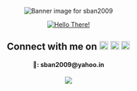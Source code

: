 <p align="center">
    <img src="https://user-images.githubusercontent.com/36163778/177418440-a0eb2e1c-2db5-42f5-9414-bab956ccf11f.jpg" alt="Banner image for sban2009">
</p>
<p align="center">
    <a href="https://youtu.be/X00djifIj9s"><img src="https://user-images.githubusercontent.com/36163778/123553229-984abb00-d797-11eb-98b4-caf93bcbf7df.gif" alt="Hello There!">
    </a>
</p>
<h2 align="center"> Connect with me on <a href="https://www.linkedin.com/in/sban2009/"><img src="https://user-images.githubusercontent.com/36163778/123553590-b1546b80-d799-11eb-8f21-59353c9e2e5a.png" alt="LinkedIn Logo" height="20"></a> <a href="https://www.facebook.com/sban2009/"><img src="https://user-images.githubusercontent.com/36163778/123553708-8ae30000-d79a-11eb-8ab1-0b2965f06c03.png" alt="Facebook Logo" height="20"></a> <a href="https://www.instagram.com/sban2009/"><img src="https://user-images.githubusercontent.com/36163778/123553792-e7461f80-d79a-11eb-922c-4241497d912e.png" alt="Instagram Logo" height="20"></a></h2>
<h4 align="center"> 📧: sban2009@yahoo.in </h4>
<!--
  - 🔭 I’m currently working on ...
  - 🌱 I’m currently learning ...
  - 👯 I’m looking to collaborate on ...
  - 🤔 I’m looking for help with ...
  - 💬 Ask me about ...
  - 📫 How to reach me: ...
  - 😄 Pronouns: ...
  - ⚡ Fun fact: ...
  -->
<p align="center">
    <a href="https://github.com/sban2009">
        <img src="https://github-readme-stats.vercel.app/api/top-langs/?username=sban2009&layout=compact&hide=Jupyter%20%Notebook&langs_count=10&theme=dark">
</p>
